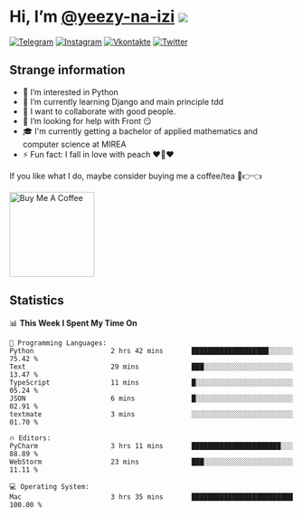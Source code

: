 # Hi, I’m [@yeezy-na-izi](https://github.com/yeezy-na-izi/) ![](https://visitor-badge.glitch.me/badge?page_id=yeezy-na-izi.yeezy-na-izi)

[![Telegram](https://img.shields.io/badge/Telegram-262424?style=for-the-badge&logo=Telegram)](https://t.me/yeezy_na_izi)
[![Instagram](https://img.shields.io/badge/Instagram-262424?style=for-the-badge&logo=Instagram)](https://www.instagram.com/yeezy_na_izi)
[![Vkontakte](https://img.shields.io/badge/VK-262424?style=for-the-badge&logo=Vk&logoColor=0077FF)](https://vk.com/yeezy_na_izi)
[![Twitter](https://img.shields.io/badge/Twitter-262424?style=for-the-badge&logo=Twitter)](https://twitter.com/yeezynaizi)

## Strange information
  
- 👀 I’m interested in Python
- 🌱 I’m currently learning Django and main principle tdd
- 💞️ I want to collaborate with good people.
- 🤔 I’m looking for help with Front 😏
- 🎓 I'm currently getting a bachelor of applied mathematics and computer science at MIREA
- ⚡️ Fun fact: I fall in love with peach ❤️🍑❤️

If you like what I do, maybe consider buying me a coffee/tea 🥺👉👈

<a href="https://www.buymeacoffee.com/yeezynaizi" target="_blank"><img src="https://cdn.buymeacoffee.com/buttons/v2/default-red.png" alt="Buy Me A Coffee" width="150" ></a>

## Statistics

<!--START_SECTION:waka-->
📊 **This Week I Spent My Time On** 

```text
💬 Programming Languages: 
Python                   2 hrs 42 mins       ███████████████████░░░░░░   75.42 % 
Text                     29 mins             ███░░░░░░░░░░░░░░░░░░░░░░   13.47 % 
TypeScript               11 mins             █░░░░░░░░░░░░░░░░░░░░░░░░   05.24 % 
JSON                     6 mins              █░░░░░░░░░░░░░░░░░░░░░░░░   02.91 % 
textmate                 3 mins              ░░░░░░░░░░░░░░░░░░░░░░░░░   01.70 % 

🔥 Editors: 
PyCharm                  3 hrs 11 mins       ██████████████████████░░░   88.89 % 
WebStorm                 23 mins             ███░░░░░░░░░░░░░░░░░░░░░░   11.11 % 

💻 Operating System: 
Mac                      3 hrs 35 mins       █████████████████████████   100.00 % 
```


<!--END_SECTION:waka-->
